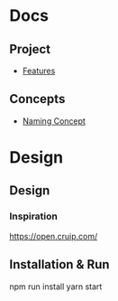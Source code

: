 # Docs
## Project
- [Features](docs/features.md)
## Concepts
- [Naming Concept](docs/namingconcept.md)


# Design


## Design

### Inspiration
https://open.cruip.com/

## Installation & Run
npm run install
yarn start
